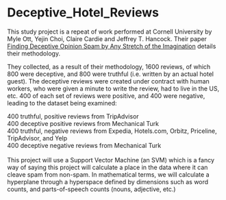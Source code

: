 # Deceptive_Hotel_Reviews
This study project is a repeat of work performed at Cornell University by Myle Ott, Yejin Choi, Claire Cardie and Jeffrey T. Hancock. 
Their paper <a href=" http://myleott.com/op_spamACL2011.pdf">Finding Deceptive Opinion Spam by Any Stretch of the Imagination</a> details their methodology.

They collected, as a result of their methodology, 1600 reviews, of which 800 were deceptive, and 800 were truthful (i.e. written by an actual hotel guest). The deceptive reviews were created under contract with human workers, who were given a minute to write the review, had to live in the US, etc. 400 of each set of reviews were positive, and 400 were negative, leading to the dataset being examined:

400 truthful, positive reviews from TripAdvisor<br/>
400 deceptive positive reviews from Mechanical Turk<br/>
400 truthful, negative reviews from Expedia, Hotels.com, Orbitz, Priceline, TripAdvisor, and Yelp<br/>
400 deceptive negative reviews from Mechanical Turk<br/><br/>
This project will use a Support Vector Machine (an SVM) which is a fancy way of saying this project will calculate a place in the data where it can cleave spam from non-spam. In mathematical terms, we will calculate a hyperplane through a hyperspace defined by dimensions such as word counts, and parts-of-speech counts (nouns, adjective, etc.)
